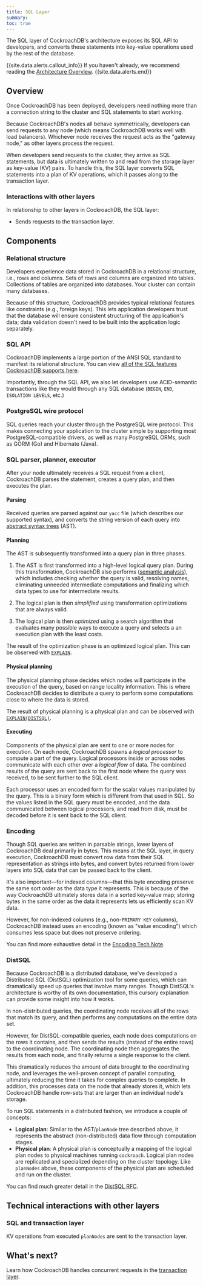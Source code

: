 ```yaml
---
title: SQL Layer
summary:
toc: true
---
```


The SQL layer of CockroachDB's architecture exposes its SQL API to developers, and converts these statements into key-value operations used by the rest of the database.

{{site.data.alerts.callout_info}}
If you haven't already, we recommend reading the [Architecture Overview](overview.html).
{{site.data.alerts.end}}


## Overview

Once CockroachDB has been deployed, developers need nothing more than a connection string to the cluster and SQL statements to start working.

Because CockroachDB's nodes all behave symmetrically, developers can send requests to any node (which means CockroachDB works well with load balancers). Whichever node receives the request acts as the "gateway node," as other layers process the request.

When developers send requests to the cluster, they arrive as SQL statements, but data is ultimately written to and read from the storage layer as key-value (KV) pairs. To handle this, the SQL layer converts SQL statements into a plan of KV operations, which it passes along to the transaction layer.

### Interactions with other layers

In relationship to other layers in CockroachDB, the SQL layer:

- Sends requests to the transaction layer.

## Components

### Relational structure

Developers experience data stored in CockroachDB in a relational structure, i.e., rows and columns. Sets of rows and columns are organized into tables. Collections of tables are organized into databases. Your cluster can contain many databases.

Because of this structure, CockroachDB provides typical relational features like constraints (e.g., foreign keys). This lets application developers trust that the database will ensure consistent structuring of the application's data; data validation doesn't need to be built into the application logic separately.

### SQL API

CockroachDB implements a large portion of the ANSI SQL standard to manifest its relational structure. You can view [all of the SQL features CockroachDB supports here](../sql-feature-support.html).

Importantly, through the SQL API, we also let developers use ACID-semantic transactions like they would through any SQL database (`BEGIN`, `END`, `ISOLATION LEVELS`, etc.)

### PostgreSQL wire protocol

SQL queries reach your cluster through the PostgreSQL wire protocol. This makes connecting your application to the cluster simple by supporting most PostgreSQL-compatible drivers, as well as many PostgreSQL ORMs, such as GORM (Go) and Hibernate (Java).

### SQL parser, planner, executor

After your node ultimately receives a SQL request from a client, CockroachDB parses the statement, creates a query plan, and then executes the plan.

#### Parsing

Received queries are parsed against our `yacc` file (which describes our supported syntax), and converts the string version of each query into [abstract syntax trees](https://en.wikipedia.org/wiki/Abstract_syntax_tree) (AST).

#### Planning

The AST is subsequently transformed into a query plan in three phases.

1. The AST is first transformed into a high-level logical query plan. During this transformation, CockroachDB also performs ([semantic analysis](https://en.wikipedia.org/wiki/Semantic_analysis_(compilers))), which includes checking whether the query is valid, resolving names, eliminating unneeded intermediate computations and finalizing which data types to use for intermediate results.

2. The logical plan is then *simplified* using transformation optimizations that are always valid.

3. The logical plan is then *optimized* using a search algorithm that evaluates many possible ways to execute a query and selects a an execution plan with the least costs.

The result of the optimization phase is an optimized logical plan. This can be observed with [`EXPLAIN`](../explain.html).

#### Physical planning

The physical planning phase decides which nodes will participate in
the execution of the query, based on range locality information. This
is where CockroachDB decides to distribute a query to perform some
computations close to where the data is stored.

The result of physical planning is a physical plan and can be observed
with [`EXPLAIN(DISTSQL)`](../explain.html).

#### Executing

Components of the physical plan are sent to one or more nodes for execution. On each node, CockroachDB spawns a *logical processor* to compute a part of the query. Logical processors inside or across nodes communicate with each other over a *logical flow* of data. The combined results of the query are sent back to the first node where the query was received, to be sent further to the SQL client.

Each processor uses an encoded form for the scalar values manipulated by the query. This is a binary form which is different from that used in SQL. So the values listed in the SQL query must be encoded, and the data communicated between logical processors, and read from disk, must be decoded before it is sent back to the SQL client.

### Encoding

Though SQL queries are written in parsable strings, lower layers of CockroachDB deal primarily in bytes. This means at the SQL layer, in query execution, CockroachDB must convert row data from their SQL representation as strings into bytes, and convert bytes returned from lower layers into SQL data that can be passed back to the client.

It's also important––for indexed columns––that this byte encoding preserve the same sort order as the data type it represents. This is because of the way CockroachDB ultimately stores data in a sorted key-value map; storing bytes in the same order as the data it represents lets us efficiently scan KV data.

However, for non-indexed columns (e.g., non-`PRIMARY KEY` columns), CockroachDB instead uses an encoding (known as "value encoding") which consumes less space but does not preserve ordering.

You can find more exhaustive detail in the [Encoding Tech Note](https://github.com/cockroachdb/cockroach/blob/master/docs/tech-notes/encoding.md).

### DistSQL

Because CockroachDB is a distributed database, we've developed a Distributed SQL (DistSQL) optimization tool for some queries, which can dramatically speed up queries that involve many ranges. Though DistSQL's architecture is worthy of its own documentation, this cursory explanation can provide some insight into how it works.

In non-distributed queries, the coordinating node receives all of the rows that match its query, and then performs any computations on the entire data set.

However, for DistSQL-compatible queries, each node does computations on the rows it contains, and then sends the results (instead of the entire rows) to the coordinating node. The coordinating node then aggregates the results from each node, and finally returns a single response to the client.

This dramatically reduces the amount of data brought to the coordinating node, and leverages the well-proven concept of parallel computing, ultimately reducing the time it takes for complex queries to complete. In addition, this processes data on the node that already stores it, which lets CockroachDB handle row-sets that are larger than an individual node's storage.

To run SQL statements in a distributed fashion, we introduce a couple of concepts:

- **Logical plan**: Similar to the AST/`planNode` tree described above, it represents the abstract (non-distributed) data flow through computation stages.
- **Physical plan**: A physical plan is conceptually a mapping of the logical plan nodes to physical machines running `cockroach`. Logical plan nodes are replicated and specialized depending on the cluster topology. Like `planNodes` above, these components of the physical plan are scheduled and run on the cluster.

You can find much greater detail in the [DistSQL RFC](https://github.com/cockroachdb/cockroach/blob/master/docs/RFCS/20160421_distributed_sql.md).

## Technical interactions with other layers

### SQL and transaction layer

KV operations from executed `planNodes` are sent to the transaction layer.

## What's next?

Learn how CockroachDB handles concurrent requests in the [transaction layer](transaction-layer.html).
